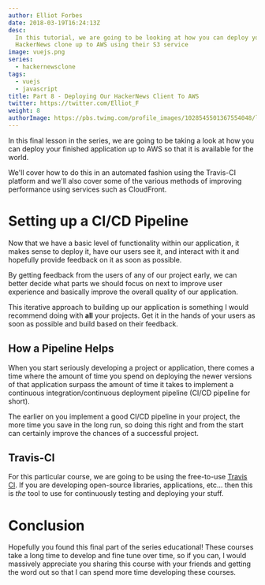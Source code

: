 ```yaml
---
author: Elliot Forbes
date: 2018-03-19T16:24:13Z
desc:
  In this tutorial, we are going to be looking at how you can deploy your
  HackerNews clone up to AWS using their S3 service
image: vuejs.png
series:
  - hackernewsclone
tags:
  - vuejs
  - javascript
title: Part 8 - Deploying Our HackerNews Client To AWS
twitter: https://twitter.com/Elliot_F
weight: 8
authorImage: https://pbs.twimg.com/profile_images/1028545501367554048/lzr43cQv_400x400.jpg
---
```


In this final lesson in the series, we are going to be taking a look at how you
can deploy your finished application up to AWS so that it is available for the
world.

We'll cover how to do this in an automated fashion using the Travis-CI platform
and we'll also cover some of the various methods of improving performance using
services such as CloudFront.

# Setting up a CI/CD Pipeline

Now that we have a basic level of functionality within our application, it makes
sense to deploy it, have our users see it, and interact with it and hopefully
provide feedback on it as soon as possible.

By getting feedback from the users of any of our project early, we can better
decide what parts we should focus on next to improve user experience and
basically improve the overall quality of our application.

This iterative approach to building up our application is something I would
recommend doing with **all** your projects. Get it in the hands of your users as
soon as possible and build based on their feedback.

## How a Pipeline Helps

When you start seriously developing a project or application, there comes a time
where the amount of time you spend on deploying the newer versions of that
application surpass the amount of time it takes to implement a continuous
integration/continuous deployment pipeline (CI/CD pipeline for short).

The earlier on you implement a good CI/CD pipeline in your project, the more
time you save in the long run, so doing this right and from the start can
certainly improve the chances of a successful project.

## Travis-CI

For this particular course, we are going to be using the free-to-use
[Travis CI](https://travis-ci.org/). If you are developing open-source
libraries, applications, etc... then this is _the_ tool to use for continuously
testing and deploying your stuff.

# Conclusion

Hopefully you found this final part of the series educational! These courses
take a long time to develop and fine tune over time, so if you can, I would
massively appreciate you sharing this course with your friends and getting the
word out so that I can spend more time developing these courses.
